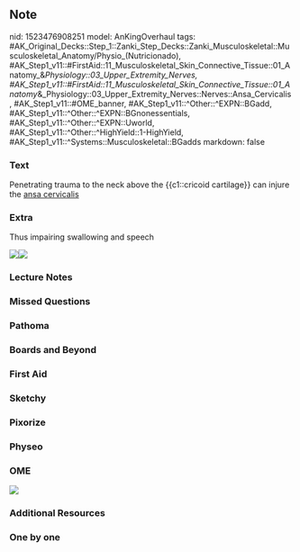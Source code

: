 ## Note
nid: 1523476908251
model: AnKingOverhaul
tags: #AK_Original_Decks::Step_1::Zanki_Step_Decks::Zanki_Musculoskeletal::Musculoskeletal_Anatomy/Physio_(Nutricionado), #AK_Step1_v11::#FirstAid::11_Musculoskeletal_Skin_Connective_Tissue::01_Anatomy_&_Physiology::03_Upper_Extremity_Nerves, #AK_Step1_v11::#FirstAid::11_Musculoskeletal_Skin_Connective_Tissue::01_Anatomy_&_Physiology::03_Upper_Extremity_Nerves::Nerves::Ansa_Cervicalis, #AK_Step1_v11::#OME_banner, #AK_Step1_v11::^Other::^EXPN::BGadd, #AK_Step1_v11::^Other::^EXPN::BGnonessentials, #AK_Step1_v11::^Other::^EXPN::Uworld, #AK_Step1_v11::^Other::^HighYield::1-HighYield, #AK_Step1_v11::^Systems::Musculoskeletal::BGadds
markdown: false

### Text
Penetrating trauma to the neck above the {{c1::cricoid cartilage}}
can injure the <u>ansa cervicalis</u>

### Extra
Thus impairing swallowing and speech
<div><img src="paste-48992691945473.jpg"><img src=
"paste-94356136525825.jpg"></div>

### Lecture Notes


### Missed Questions


### Pathoma


### Boards and Beyond


### First Aid


### Sketchy


### Pixorize


### Physeo


### OME
<div class="ome-widget">
  <a href="https://onlinemeded.org?ref=anki"><img src=
  "_OME_AnkiFlashcards_General_7.png"></a>
</div>

### Additional Resources


### One by one


